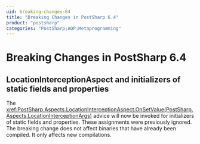 ```yaml
---
uid: breaking-changes-64
title: "Breaking Changes in PostSharp 6.4"
product: "postsharp"
categories: "PostSharp;AOP;Metaprogramming"
---
```

# Breaking Changes in PostSharp 6.4


## LocationInterceptionAspect and initializers of static fields and properties

The <xref:PostSharp.Aspects.LocationInterceptionAspect.OnSetValue(PostSharp.Aspects.LocationInterceptionArgs)> advice will now be invoked for initializers of static fields and properties. These assignments were previously ignored. The breaking change does not affect binaries that have already been compiled. It only affects new compilations. 


